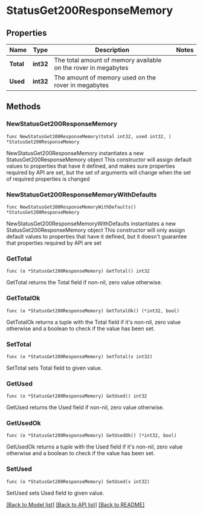 # StatusGet200ResponseMemory

## Properties

Name | Type | Description | Notes
------------ | ------------- | ------------- | -------------
**Total** | **int32** | The total amount of memory available on the rover in megabytes | 
**Used** | **int32** | The amount of memory used on the rover in megabytes | 

## Methods

### NewStatusGet200ResponseMemory

`func NewStatusGet200ResponseMemory(total int32, used int32, ) *StatusGet200ResponseMemory`

NewStatusGet200ResponseMemory instantiates a new StatusGet200ResponseMemory object
This constructor will assign default values to properties that have it defined,
and makes sure properties required by API are set, but the set of arguments
will change when the set of required properties is changed

### NewStatusGet200ResponseMemoryWithDefaults

`func NewStatusGet200ResponseMemoryWithDefaults() *StatusGet200ResponseMemory`

NewStatusGet200ResponseMemoryWithDefaults instantiates a new StatusGet200ResponseMemory object
This constructor will only assign default values to properties that have it defined,
but it doesn't guarantee that properties required by API are set

### GetTotal

`func (o *StatusGet200ResponseMemory) GetTotal() int32`

GetTotal returns the Total field if non-nil, zero value otherwise.

### GetTotalOk

`func (o *StatusGet200ResponseMemory) GetTotalOk() (*int32, bool)`

GetTotalOk returns a tuple with the Total field if it's non-nil, zero value otherwise
and a boolean to check if the value has been set.

### SetTotal

`func (o *StatusGet200ResponseMemory) SetTotal(v int32)`

SetTotal sets Total field to given value.


### GetUsed

`func (o *StatusGet200ResponseMemory) GetUsed() int32`

GetUsed returns the Used field if non-nil, zero value otherwise.

### GetUsedOk

`func (o *StatusGet200ResponseMemory) GetUsedOk() (*int32, bool)`

GetUsedOk returns a tuple with the Used field if it's non-nil, zero value otherwise
and a boolean to check if the value has been set.

### SetUsed

`func (o *StatusGet200ResponseMemory) SetUsed(v int32)`

SetUsed sets Used field to given value.



[[Back to Model list]](../README.md#documentation-for-models) [[Back to API list]](../README.md#documentation-for-api-endpoints) [[Back to README]](../README.md)


